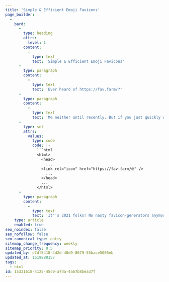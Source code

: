 ```yaml
---
title: 'Simple & Efficient Emoji Favicons'
page_builder:
  -
    bard:
      -
        type: heading
        attrs:
          level: 1
        content:
          -
            type: text
            text: 'Simple & Efficient Emoji Favicons'
      -
        type: paragraph
        content:
          -
            type: text
            text: 'Ever heard of https://fav.farm/?'
      -
        type: paragraph
        content:
          -
            type: text
            text: 'Me neither until recently. But if you just quickly want to set an emoji as a favicon it''s as simple as adding this simple line of HTML into the head of your page:'
      -
        type: set
        attrs:
          values:
            type: code
            code: |-
              ```html
              <html>
                <head>
                  ...
              	<link rel="icon" href="https://fav.farm/🤓" />
                  ...
                </head>
                ...
              </html>
      -
        type: paragraph
        content:
          -
            type: text
            text: 'It''s 2021 folks! No nasty favicon-generators anymore! 🥳'
    type: article
    enabled: true
seo_noindex: false
seo_nofollow: false
seo_canonical_type: entry
sitemap_change_frequency: weekly
sitemap_priority: 0.5
updated_by: d7df5418-4d2d-48d9-8679-55bace5005eb
updated_at: 1619880157
tags:
  - html
id: 15331618-4125-45c0-a7da-4a67b8bea37f
---
```

